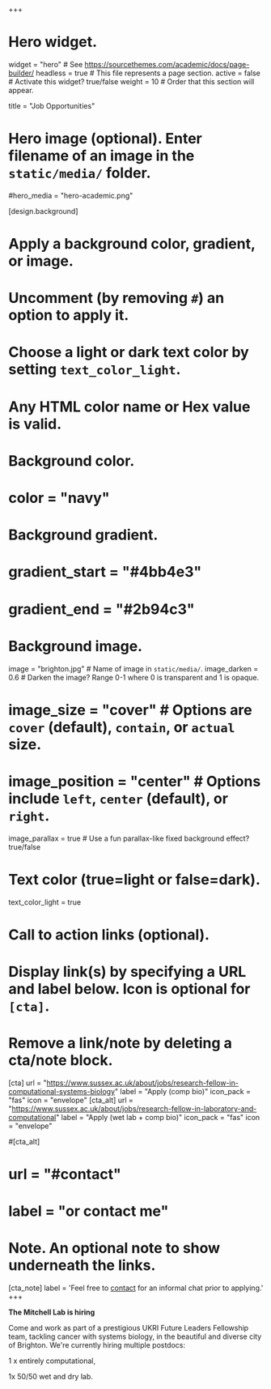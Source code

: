 +++
# Hero widget.
widget = "hero"  # See https://sourcethemes.com/academic/docs/page-builder/
headless = true  # This file represents a page section.
active = false  # Activate this widget? true/false
weight = 10  # Order that this section will appear.

title = "Job Opportunities"

# Hero image (optional). Enter filename of an image in the `static/media/` folder.
#hero_media = "hero-academic.png"

[design.background]
  # Apply a background color, gradient, or image.
  #   Uncomment (by removing `#`) an option to apply it.
  #   Choose a light or dark text color by setting `text_color_light`.
  #   Any HTML color name or Hex value is valid.

  # Background color.
  # color = "navy"
  
  # Background gradient.
  # gradient_start = "#4bb4e3"
  # gradient_end = "#2b94c3"
  
  # Background image.
   image = "brighton.jpg"  # Name of image in `static/media/`.
   image_darken = 0.6  # Darken the image? Range 0-1 where 0 is transparent and 1 is opaque.
  # image_size = "cover"  #  Options are `cover` (default), `contain`, or `actual` size.
  # image_position = "center"  # Options include `left`, `center` (default), or `right`.
   image_parallax = true  # Use a fun parallax-like fixed background effect? true/false
  
  # Text color (true=light or false=dark).
  text_color_light = true

# Call to action links (optional).
#   Display link(s) by specifying a URL and label below. Icon is optional for `[cta]`.
#   Remove a link/note by deleting a cta/note block.

[cta]
  url = "https://www.sussex.ac.uk/about/jobs/research-fellow-in-computational-systems-biology"
  label = "Apply (comp bio)"
  icon_pack = "fas"
  icon = "envelope"
[cta_alt]
  url = "https://www.sussex.ac.uk/about/jobs/research-fellow-in-laboratory-and-computational"
  label = "Apply (wet lab + comp bio)"
  icon_pack = "fas"
  icon = "envelope"
  
#[cta_alt]
#  url = "#contact"
#  label = "or contact me"

# Note. An optional note to show underneath the links.
[cta_note]
  label = 'Feel free to <a href="/#contact">contact</a> for an informal chat prior to applying.'
+++

**The Mitchell Lab is hiring**

Come and work as part of a prestigious UKRI Future Leaders Fellowship team, tackling cancer with systems biology, in the beautiful and diverse city of Brighton. We're currently hiring multiple postdocs: 

1 x entirely computational,

1x 50/50 wet and dry lab.

